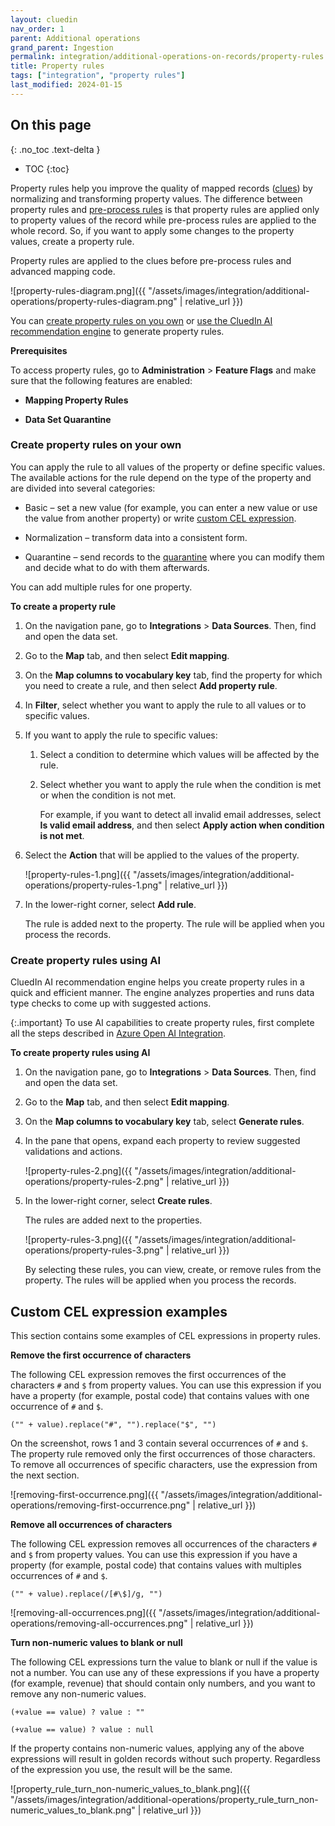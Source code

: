 ```yaml
---
layout: cluedin
nav_order: 1
parent: Additional operations
grand_parent: Ingestion
permalink: integration/additional-operations-on-records/property-rules
title: Property rules
tags: ["integration", "property rules"]
last_modified: 2024-01-15
---
```

## On this page
{: .no_toc .text-delta }
- TOC
{:toc}

Property rules help you improve the quality of mapped records ([clues](/key-terms-and-features/clue-reference)) by normalizing and transforming property values. The difference between property rules and [pre-process rules](/integration/additional-operations-on-records/preprocess-rules) is that property rules are applied only to property values of the record while pre-process rules are applied to the whole record. So, if you want to apply some changes to the property values, create a property rule.

Property rules are applied to the clues before pre-process rules and advanced mapping code.

![property-rules-diagram.png]({{ "/assets/images/integration/additional-operations/property-rules-diagram.png" | relative_url }})

You can [create property rules on you own](#create-property-rules-on-your-own) or [use the CluedIn AI recommendation engine](#create-property-rules-using-ai) to generate property rules.

**Prerequisites**

To access property rules, go to **Administration** > **Feature Flags** and make sure that the following features are enabled:

- **Mapping Property Rules**

- **Data Set Quarantine**

### Create property rules on your own

You can apply the rule to all values of the property or define specific values. The available actions for the rule depend on the type of the property and are divided into several categories:

- Basic – set a new value (for example, you can enter a new value or use the value from another property) or write [custom CEL expression](#custom-cel-expression-examples).

- Normalization – transform data into a consistent form.

- Quarantine – send records to the [quarantine](/integration/additional-operations-on-records/quarantine) where you can modify them and decide what to do with them afterwards.

You can add multiple rules for one property.

**To create a property rule**

1. On the navigation pane, go to **Integrations** > **Data Sources**. Then, find and open the data set.

1. Go to the **Map** tab, and then select **Edit mapping**.

1. On the **Map columns to vocabulary key** tab, find the property for which you need to create a rule, and then select **Add property rule**.

1. In **Filter**, select whether you want to apply the rule to all values or to specific values.

1. If you want to apply the rule to specific values:

    1. Select a condition to determine which values will be affected by the rule.

    1. Select whether you want to apply the rule when the condition is met or when the condition is not met.

        For example, if you want to detect all invalid email addresses, select **Is valid email address**, and then select **Apply action when condition is not met**.

1. Select the **Action** that will be applied to the values of the property.

    ![property-rules-1.png]({{ "/assets/images/integration/additional-operations/property-rules-1.png" | relative_url }})

1. In the lower-right corner, select **Add rule**.

     The rule is added next to the property. The rule will be applied when you process the records.

### Create property rules using AI

CluedIn AI recommendation engine helps you create property rules in a quick and efficient manner. The engine analyzes properties and runs data type checks to come up with suggested actions.

{:.important}
To use AI capabilities to create property rules, first complete all the steps described in [Azure Open AI Integration](/microsoft-integration/open-ai-integration).

**To create property rules using AI**

1. On the navigation pane, go to **Integrations** > **Data Sources**. Then, find and open the data set.

1. Go to the **Map** tab, and then select **Edit mapping**.

1. On the **Map columns to vocabulary key** tab, select **Generate rules**.

1. In the pane that opens, expand each property to review suggested validations and actions.

    ![property-rules-2.png]({{ "/assets/images/integration/additional-operations/property-rules-2.png" | relative_url }})

1. In the lower-right corner, select **Create rules**.

    The rules are added next to the properties.

    ![property-rules-3.png]({{ "/assets/images/integration/additional-operations/property-rules-3.png" | relative_url }})

    By selecting these rules, you can view, create, or remove rules from the property. The rules will be applied when you process the records.

## Custom CEL expression examples

This section contains some examples of CEL expressions in property rules.

**Remove the first occurrence of characters**

The following CEL expression removes the first occurrences of the characters `#` and `$` from property values. You can use this expression if you have a property (for example, postal code) that contains values with one occurrence of `#` and `$`.

```
("" + value).replace("#", "").replace("$", "")
```

On the screenshot, rows 1 and 3 contain several occurrences of `#` and `$`. The property rule removed only the first occurrences of those characters. To remove all occurrences of specific characters, use the expression from the next section.

![removing-first-occurrence.png]({{ "/assets/images/integration/additional-operations/removing-first-occurrence.png" | relative_url }})

**Remove all occurrences of characters**

The following CEL expression removes all occurrences of the characters `#` and `$` from property values. You can use this expression if you have a property (for example, postal code) that contains values with multiples occurrences of `#` and `$`.

```
("" + value).replace(/[#\$]/g, "")
```

![removing-all-occurrences.png]({{ "/assets/images/integration/additional-operations/removing-all-occurrences.png" | relative_url }})

**Turn non-numeric values to blank or null**

The following CEL expressions turn the value to blank or null if the value is not a number. You can use any of these expressions if you have a property (for example, revenue) that should contain only numbers, and you want to remove any non-numeric values.

```
(+value == value) ? value : ""
```
  
```
(+value == value) ? value : null
``` 

If the property contains non-numeric values, applying any of the above expressions will result in golden records without such property. Regardless of the expression you use, the result will be the same.

![property_rule_turn_non-numeric_values_to_blank.png]({{ "/assets/images/integration/additional-operations/property_rule_turn_non-numeric_values_to_blank.png" | relative_url }})